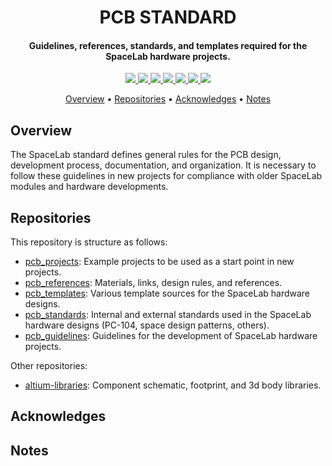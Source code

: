 <h1 align="center">
	PCB STANDARD
	<br>
</h1>

<h4 align="center">Guidelines, references, standards, and templates required for the SpaceLab hardware projects.</h4>

<p align="center">
    <a href="https://github.com/spacelab-ufsc/pcb-standard/tree/master/pcb_projects">
		<img src="https://img.shields.io/badge/pcb-projects-green?style=for-the-badge">
	</a>
	<a href="https://github.com/spacelab-ufsc/pcb-standard/tree/master/pcb_references">
		<img src="https://img.shields.io/badge/pcb-references-blue?style=for-the-badge">
	</a>
	<a href="https://github.com/spacelab-ufsc/pcb-standard/tree/master/pcb_templates">
		<img src="https://img.shields.io/badge/pcb-templates-9cf?style=for-the-badge">
	</a>
	<a href="https://github.com/spacelab-ufsc/pcb-standard/tree/master/pcb_standards">
		<img src="https://img.shields.io/badge/pcb-standards-yellow?style=for-the-badge">
	</a>
	<a href="https://github.com/spacelab-ufsc/pcb-standard/tree/master/pcb_guidelines">
		<img src="https://img.shields.io/badge/pcb-guidelines-red?style=for-the-badge">
	</a>
	<a href="https://github.com/spacelab-ufsc/altium-library">
		<img src="https://img.shields.io/badge/pcb-libraries-lightblue?style=for-the-badge">
	</a>
	<a href="">
		<img src="https://img.shields.io/badge/open%20source-hardware-lightgray?style=for-the-badge">
	</a>
</p>

<p align="center">
  	<a href="#overview">Overview</a> •
  	<a href="#repositories">Repositories</a> •
  	<a href="#acknowledges">Acknowledges</a> •
  	<a href="#notes">Notes</a>
</p>


## Overview

The SpaceLab standard defines general rules for the PCB design, development process, documentation, and organization. It is necessary to follow these guidelines in new projects for compliance with older SpaceLab modules and hardware developments.

## Repositories

This repository is structure as follows:
- [pcb_projects](https://github.com/spacelab-ufsc/pcb-standard/tree/master/pcb_projects): Example projects to be used as a start point in new projects.
- [pcb_references](https://github.com/spacelab-ufsc/pcb-standard/tree/master/pcb_references): Materials, links, design rules, and references.
- [pcb_templates](https://github.com/spacelab-ufsc/pcb-standard/tree/master/pcb_templates): Various template sources for the SpaceLab hardware designs.
- [pcb_standards](https://github.com/spacelab-ufsc/pcb-standard/tree/master/pcb_standards): Internal and external standards used in the SpaceLab hardware designs (PC-104, space design patterns, others).
- [pcb_guidelines](https://github.com/spacelab-ufsc/pcb-standard/tree/master/pcb_guidelines): Guidelines for the development of SpaceLab hardware projects.

Other repositories:
- [altium-libraries](https://github.com/spacelab-ufsc/altium-library): Component schematic, footprint, and 3d body libraries.

## Acknowledges

## Notes